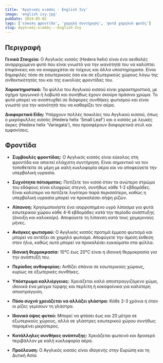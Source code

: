 ```yaml
---
title: 'Αγγλικός κισσός - English Ivy'
image: 'english ivy.jpg'
pubDate: 2024-05-02
tags: ['εύκολη φροντίδα', 'χαμηλή συντήρηση', 'φυτά χαμηλού φωτός']
slug: Αγγλικός-κισσός---English-Ivy
---
```


**Περιγραφή**
----------------
**Γενικά Στοιχεία:**
Ο Αγγλικός κισσός (Hedera helix) είναι ένα αειθαλές αναρριχώμενο φυτό που είναι γνωστό για την ικανότητά του να καλύπτει επιφάνειες και να αναρριχάται σε τοίχους και άλλα υποστηρίγματα. Είναι δημοφιλές τόσο σε εσωτερικούς όσο και σε εξωτερικούς χώρους λόγω της ανθεκτικότητάς του και της ευκολίας φροντίδας του.

**Χαρακτηριστικά:**
Τα φύλλα του Αγγλικού κισσού είναι χαρακτηριστικά, με σχήμα τριγωνικό ή λοβωτό και συνήθως έχουν σκούρο πράσινο χρώμα. Το φυτό μπορεί να αναπτυχθεί σε διάφορες συνθήκες φωτισμού και είναι γνωστό για την ικανότητά του να καθαρίζει τον αέρα.

**Διαφορετικά Είδη:**
Υπάρχουν πολλές ποικιλίες του Αγγλικού κισσού, όπως ο μικρόφυλλος κισσός (Hedera helix 'Small Leaf') και ο κισσός με λευκές άκρες (Hedera helix 'Variegata'), που προσφέρουν διαφορετικά στυλ και εμφανίσεις.

**Φροντίδα**
--------------
* **Συμβουλές φροντίδας:** 
  Ο Αγγλικός κισσός είναι εύκολος στη φροντίδα και απαιτεί ελάχιστη συντήρηση. Είναι σημαντικό να τον τοποθετείτε σε μέρη με καλή κυκλοφορία αέρα και να αποφεύγετε την υπερβολική υγρασία.

* **Συχνότητα πότισματος:** 
  Ποτίζετε τον κισσό όταν το ανώτερο στρώμα του εδάφους είναι ελαφρώς στεγνό, συνήθως κάθε 1-2 εβδομάδες. Είναι καλύτερο να ποτίζετε λιγότερο παρά περισσότερο, καθώς η υπερβολική υγρασία μπορεί να προκαλέσει σήψη ριζών.

* **Λίπανση:** 
  Χρησιμοποιήστε ένα ισορροπημένο υγρό λίπασμα για φυτά εσωτερικού χώρου κάθε 4-6 εβδομάδες κατά την περίοδο ανάπτυξης (άνοιξη και καλοκαίρι). Αποφύγετε τη λίπανση κατά τους χειμερινούς μήνες.

* **Ανάγκες φωτισμού:** 
  Ο Αγγλικός κισσός προτιμά έμμεσο φωτισμό και μπορεί να αντέξει σε χαμηλό φωτισμό. Αποφύγετε την άμεση έκθεση στον ήλιο, καθώς αυτό μπορεί να προκαλέσει εγκαύματα στα φύλλα.

* **Ιδανική θερμοκρασία:** 
  10°C έως 20°C είναι η ιδανική θερμοκρασία για την ανάπτυξή του.

* **Περίοδος ανθοφορίας:**
  Ανθίζει σπάνια σε εσωτερικούς χώρους, κυρίως σε εξωτερικές συνθήκες.

* **Υπόστρωμα καλλιέργειας:**
  Χρειάζεται καλά αποστραγγιζόμενο χώμα, ιδανικά ένα μείγμα τύρφης και περλίτη ή κοκοφοίνικα για καλύτερη αποστράγγιση.

* **Πόσο συχνά χρειάζεται να αλλάζει γλάστρα:** 
  Κάθε 2-3 χρόνια ή όταν οι ρίζες γεμίσουν τη γλάστρα.

* **Ιδανικό ύψος φυτού:** 
  Μπορεί να φτάσει έως και 20 μέτρα σε εξωτερικούς χώρους, αλλά σε γλάστρες εσωτερικού χώρου συνήθως παραμένει μικρότερος.

* **Κατάλληλες συνθήκες ανάπτυξης:** 
  Χρειάζεται φωτεινό και δροσερό περιβάλλον με καλή κυκλοφορία αέρα.

* **Προέλευση:**
  Ο Αγγλικός κισσός είναι ιθαγενής στην Ευρώπη και τη Δυτική Ασία.